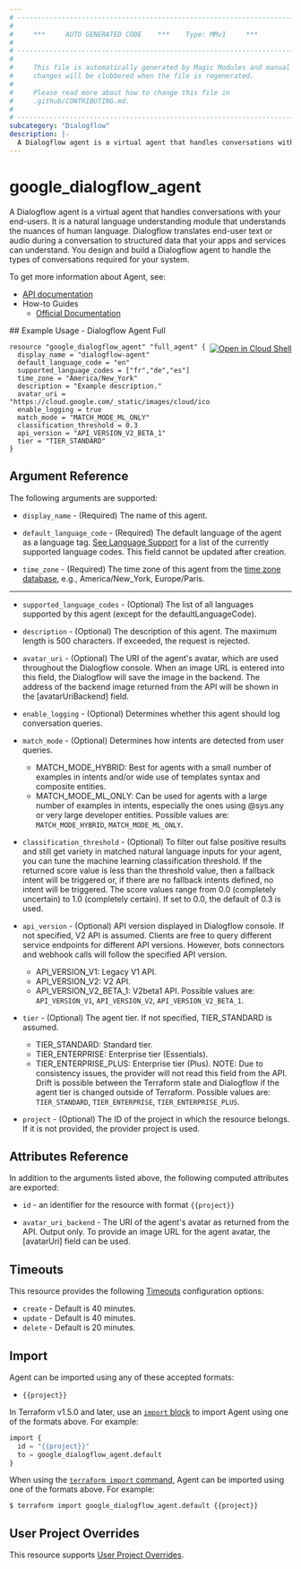 ```yaml
---
# ----------------------------------------------------------------------------
#
#     ***     AUTO GENERATED CODE    ***    Type: MMv1     ***
#
# ----------------------------------------------------------------------------
#
#     This file is automatically generated by Magic Modules and manual
#     changes will be clobbered when the file is regenerated.
#
#     Please read more about how to change this file in
#     .github/CONTRIBUTING.md.
#
# ----------------------------------------------------------------------------
subcategory: "Dialogflow"
description: |-
  A Dialogflow agent is a virtual agent that handles conversations with your end-users.
---
```


# google\_dialogflow\_agent

A Dialogflow agent is a virtual agent that handles conversations with your end-users. It is a natural language
understanding module that understands the nuances of human language. Dialogflow translates end-user text or audio
during a conversation to structured data that your apps and services can understand. You design and build a Dialogflow
agent to handle the types of conversations required for your system.


To get more information about Agent, see:

* [API documentation](https://cloud.google.com/dialogflow/docs/reference/rest/v2/projects/agent)
* How-to Guides
    * [Official Documentation](https://cloud.google.com/dialogflow/docs/)

<div class = "oics-button" style="float: right; margin: 0 0 -15px">
  <a href="https://console.cloud.google.com/cloudshell/open?cloudshell_git_repo=https%3A%2F%2Fgithub.com%2Fterraform-google-modules%2Fdocs-examples.git&cloudshell_working_dir=dialogflow_agent_full&cloudshell_image=gcr.io%2Fcloudshell-images%2Fcloudshell%3Alatest&open_in_editor=main.tf&cloudshell_print=.%2Fmotd&cloudshell_tutorial=.%2Ftutorial.md" target="_blank">
    <img alt="Open in Cloud Shell" src="//gstatic.com/cloudssh/images/open-btn.svg" style="max-height: 44px; margin: 32px auto; max-width: 100%;">
  </a>
</div>
## Example Usage - Dialogflow Agent Full


```hcl
resource "google_dialogflow_agent" "full_agent" {
  display_name = "dialogflow-agent"
  default_language_code = "en"
  supported_language_codes = ["fr","de","es"]
  time_zone = "America/New_York"
  description = "Example description."
  avatar_uri = "https://cloud.google.com/_static/images/cloud/icons/favicons/onecloud/super_cloud.png"
  enable_logging = true
  match_mode = "MATCH_MODE_ML_ONLY"
  classification_threshold = 0.3
  api_version = "API_VERSION_V2_BETA_1"
  tier = "TIER_STANDARD"
}
```

## Argument Reference

The following arguments are supported:


* `display_name` -
  (Required)
  The name of this agent.

* `default_language_code` -
  (Required)
  The default language of the agent as a language tag. [See Language Support](https://cloud.google.com/dialogflow/docs/reference/language)
  for a list of the currently supported language codes. This field cannot be updated after creation.

* `time_zone` -
  (Required)
  The time zone of this agent from the [time zone database](https://www.iana.org/time-zones), e.g., America/New_York,
  Europe/Paris.


- - -


* `supported_language_codes` -
  (Optional)
  The list of all languages supported by this agent (except for the defaultLanguageCode).

* `description` -
  (Optional)
  The description of this agent. The maximum length is 500 characters. If exceeded, the request is rejected.

* `avatar_uri` -
  (Optional)
  The URI of the agent's avatar, which are used throughout the Dialogflow console. When an image URL is entered
  into this field, the Dialogflow will save the image in the backend. The address of the backend image returned
  from the API will be shown in the [avatarUriBackend] field.

* `enable_logging` -
  (Optional)
  Determines whether this agent should log conversation queries.

* `match_mode` -
  (Optional)
  Determines how intents are detected from user queries.
  * MATCH_MODE_HYBRID: Best for agents with a small number of examples in intents and/or wide use of templates
  syntax and composite entities.
  * MATCH_MODE_ML_ONLY: Can be used for agents with a large number of examples in intents, especially the ones
  using @sys.any or very large developer entities.
  Possible values are: `MATCH_MODE_HYBRID`, `MATCH_MODE_ML_ONLY`.

* `classification_threshold` -
  (Optional)
  To filter out false positive results and still get variety in matched natural language inputs for your agent,
  you can tune the machine learning classification threshold. If the returned score value is less than the threshold
  value, then a fallback intent will be triggered or, if there are no fallback intents defined, no intent will be
  triggered. The score values range from 0.0 (completely uncertain) to 1.0 (completely certain). If set to 0.0, the
  default of 0.3 is used.

* `api_version` -
  (Optional)
  API version displayed in Dialogflow console. If not specified, V2 API is assumed. Clients are free to query
  different service endpoints for different API versions. However, bots connectors and webhook calls will follow
  the specified API version.
  * API_VERSION_V1: Legacy V1 API.
  * API_VERSION_V2: V2 API.
  * API_VERSION_V2_BETA_1: V2beta1 API.
  Possible values are: `API_VERSION_V1`, `API_VERSION_V2`, `API_VERSION_V2_BETA_1`.

* `tier` -
  (Optional)
  The agent tier. If not specified, TIER_STANDARD is assumed.
  * TIER_STANDARD: Standard tier.
  * TIER_ENTERPRISE: Enterprise tier (Essentials).
  * TIER_ENTERPRISE_PLUS: Enterprise tier (Plus).
  NOTE: Due to consistency issues, the provider will not read this field from the API. Drift is possible between
  the Terraform state and Dialogflow if the agent tier is changed outside of Terraform.
  Possible values are: `TIER_STANDARD`, `TIER_ENTERPRISE`, `TIER_ENTERPRISE_PLUS`.

* `project` - (Optional) The ID of the project in which the resource belongs.
    If it is not provided, the provider project is used.


## Attributes Reference

In addition to the arguments listed above, the following computed attributes are exported:

* `id` - an identifier for the resource with format `{{project}}`

* `avatar_uri_backend` -
  The URI of the agent's avatar as returned from the API. Output only. To provide an image URL for the agent avatar,
  the [avatarUri] field can be used.


## Timeouts

This resource provides the following
[Timeouts](https://developer.hashicorp.com/terraform/plugin/sdkv2/resources/retries-and-customizable-timeouts) configuration options:

- `create` - Default is 40 minutes.
- `update` - Default is 40 minutes.
- `delete` - Default is 20 minutes.

## Import


Agent can be imported using any of these accepted formats:

* `{{project}}`


In Terraform v1.5.0 and later, use an [`import` block](https://developer.hashicorp.com/terraform/language/import) to import Agent using one of the formats above. For example:

```tf
import {
  id = "{{project}}"
  to = google_dialogflow_agent.default
}
```

When using the [`terraform import` command](https://developer.hashicorp.com/terraform/cli/commands/import), Agent can be imported using one of the formats above. For example:

```
$ terraform import google_dialogflow_agent.default {{project}}
```

## User Project Overrides

This resource supports [User Project Overrides](https://registry.terraform.io/providers/hashicorp/google/latest/docs/guides/provider_reference#user_project_override).
